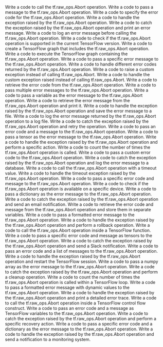 Write a code to call the tf.raw_ops.Abort operation.
Write a code to pass a message to the tf.raw_ops.Abort operation.
Write a code to specify the error code for the tf.raw_ops.Abort operation.
Write a code to handle the exception raised by the tf.raw_ops.Abort operation.
Write a code to catch the exception raised by the tf.raw_ops.Abort operation and print an error message.
Write a code to log an error message before calling the tf.raw_ops.Abort operation.
Write a code to check if the tf.raw_ops.Abort operation is supported in the current TensorFlow version.
Write a code to create a TensorFlow graph that includes the tf.raw_ops.Abort operation.
Write a code to execute the TensorFlow graph containing the tf.raw_ops.Abort operation.
Write a code to pass a specific error message to the tf.raw_ops.Abort operation.
Write a code to handle different error codes returned by the tf.raw_ops.Abort operation.
Write a code to raise a custom exception instead of calling tf.raw_ops.Abort.
Write a code to handle the custom exception raised instead of calling tf.raw_ops.Abort.
Write a code to retrieve the error code from the tf.raw_ops.Abort operation.
Write a code to pass multiple error messages to the tf.raw_ops.Abort operation.
Write a code to pass a variable as the error message to the tf.raw_ops.Abort operation.
Write a code to retrieve the error message from the tf.raw_ops.Abort operation and print it.
Write a code to handle the exception raised by the tf.raw_ops.Abort operation and save the error message to a file.
Write a code to log the error message returned by the tf.raw_ops.Abort operation to a log file.
Write a code to catch the exception raised by the tf.raw_ops.Abort operation and retry the operation.
Write a code to pass an error code and a message to the tf.raw_ops.Abort operation.
Write a code to pass a tensor as the error message to the tf.raw_ops.Abort operation.
Write a code to handle the exception raised by the tf.raw_ops.Abort operation and perform a specific action.
Write a code to count the number of times the tf.raw_ops.Abort operation is called.
Write a code to pass a custom error code to the tf.raw_ops.Abort operation.
Write a code to catch the exception raised by the tf.raw_ops.Abort operation and log the error message to a database.
Write a code to call the tf.raw_ops.Abort operation with a timeout value.
Write a code to handle the timeout exception raised by the tf.raw_ops.Abort operation.
Write a code to pass a specific error code and message to the tf.raw_ops.Abort operation.
Write a code to check if the tf.raw_ops.Abort operation is available on a specific device.
Write a code to pass a dictionary as the error message to the tf.raw_ops.Abort operation.
Write a code to catch the exception raised by the tf.raw_ops.Abort operation and send an email notification.
Write a code to retrieve the error code and message from the tf.raw_ops.Abort operation and store them in separate variables.
Write a code to pass a formatted error message to the tf.raw_ops.Abort operation.
Write a code to handle the exception raised by the tf.raw_ops.Abort operation and perform a rollback operation.
Write a code to call the tf.raw_ops.Abort operation inside a TensorFlow function.
Write a code to pass a specific error code and message as tensors to the tf.raw_ops.Abort operation.
Write a code to catch the exception raised by the tf.raw_ops.Abort operation and send a Slack notification.
Write a code to pass an error code and a list of messages to the tf.raw_ops.Abort operation.
Write a code to handle the exception raised by the tf.raw_ops.Abort operation and restart the TensorFlow session.
Write a code to pass a numpy array as the error message to the tf.raw_ops.Abort operation.
Write a code to catch the exception raised by the tf.raw_ops.Abort operation and perform a cleanup operation.
Write a code to count the number of times the tf.raw_ops.Abort operation is called within a TensorFlow loop.
Write a code to pass a formatted error message with dynamic values to the tf.raw_ops.Abort operation.
Write a code to handle the exception raised by the tf.raw_ops.Abort operation and print a detailed error trace.
Write a code to call the tf.raw_ops.Abort operation inside a TensorFlow control flow construct.
Write a code to pass an error code and a message as TensorFlow variables to the tf.raw_ops.Abort operation.
Write a code to catch the exception raised by the tf.raw_ops.Abort operation and perform a specific recovery action.
Write a code to pass a specific error code and a dictionary as the error message to the tf.raw_ops.Abort operation.
Write a code to handle the exception raised by the tf.raw_ops.Abort operation and send a notification to a monitoring system.